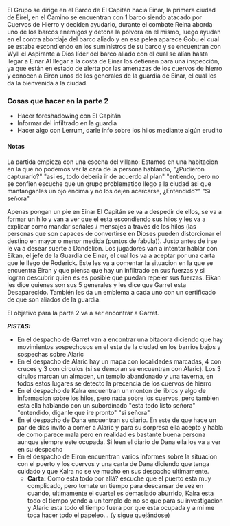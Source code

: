 El Grupo se dirige en el Barco de El Capitán hacia Einar, la primera ciudad de Eirel, en el Camino se encuentran con 1 barco siendo atacado por Cuervos de Hierro y deciden ayudarlo, durante el combate Reina aborda uno de los barcos enemigos y detona la pólvora en el mismo, luego ayudan en el contra abordaje del barco aliado y en esa pelea aparece Gobu el cual se estaba escondiendo en los suministros de su barco y se encuentran con Wyll el Aspirante a Dios líder del barco aliado con el cual se alían hasta llegar a Einar
Al llegar a la costa de Einar los detienen para una inspección, ya que están en estado de alerta por las amenazas de los cuervos de hierro y conocen a Eiron unos de los generales de la guardia de Einar, el cual les da la bienvenida a la ciudad.

### Cosas que hacer en la parte 2
- Hacer foreshadowing con El Capitán
- Informar del infiltrado en la guardia
- Hacer algo con Lerrum, darle info sobre los hilos mediante algún erudito

#### Notas
La partida empieza con una escena del villano:
Estamos en una habitacion en la que no podemos ver la cara de la persona hablando, "¿Pudieron capturarlo?" "asi es, todo deberia ir de acuerdo al plan" "entiendo, pero no se confien escuche que un grupo problematico llego a la ciudad asi que mantanganles un ojo encima y no los dejen acercarse, ¿Entendido?" "Si señora"

Apenas pongan un pie en Einar El Capitán se va a despedir de ellos, se va a formar un hilo y van a ver que el esta escondiendo sus hilos y les va a explicar como mandar señales / mensajes a través de los hilos (las personas que son capaces de convertirse en Dioses pueden distorcionar el destino en mayor o menor medida (puntos de fabula)). Justo antes de irse le va a desear suerte a Dandelion.
Los jugadores van a intentar hablar con Eikan, el jefe de la Guardia de Einar, el cual los va a aceptar por una carta que le llego de Roderick. Este les va a comentar la situacion en la que se encuentra Eiran y que piensa que hay un infiltrado en sus fuerzas y si logran descubrir quien es es posible que puedan repeler sus fuerzas.
Eikan les dice quienes son sus 5 generales y les dice que Garret esta Desaparecido. También les da un emblema a cada uno con un certificado de que son aliados de la guardia.

El objetivo para la parte 2 va a ser encontrar a Garret.

***PISTAS:***
- En el despacho de Garret van a encontrar una bitacora diciendo que hay movimientos sospechosos en el este de la ciudad en los barrios bajos y sospechas sobre Alaric
- En el despacho de Alaric hay un mapa con localidades marcadas, 4 con cruces y 3 con circulos (si se demoran se encuentran con Alaric). Los 3 cirulos marcan un almacen, un templo abandonado y una taverna, en todos estos lugares se detecto la precencia de los cuervos de hierro
- En el despacho de Kalra encuentran un monton de libros y algo de informacion sobre los hilos, pero nada sobre los cuervos, pero tambien esta ella hablando con un subordinado  "esta todo listo señora" "entendido, diganle que ire pronto" "si señora"
- En el despacho de Dana encuentran su diario. En este de que hace un par de días invito a comer a Alaric y para su sorpresa ella acepto y habla de como parece mala pero en realidad es bastante buena persona aunque siempre este ocupada. Si leen el diario de Dana ella los va a ver en su despacho
- En el despacho de Eiron encuentran varios informes sobre la situacion con el puerto y los cuervos y una carta de Dana diciendo que tenga cuidado y que Kalra no se ve mucho en sus despacho ultimamente.
	- **Carta:** Como esta todo por allá? escuche que el puerto esta muy complicado, pero tomate un tiempo para descansar de vez en cuando, ultimamente el cuartel es demasiado aburrido, Kalra esta todo el tiempo yendo a un templo de no se que para su investigacion y Alaric esta todo el tiempo fuera por que esta ocupada y a mi me toca hacer todo el papeleo... (y sigue quejándose)



